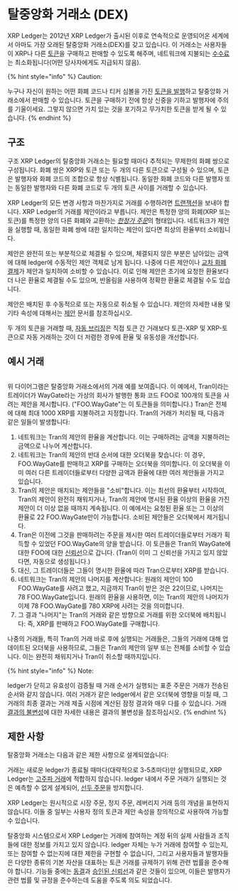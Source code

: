 # 탈중앙화 거래소 (DEX)

XRP Ledger는 2012년 XRP Ledger가 출시된 이후로 연속적으로 운영되어온 세계에서 아마도 가장 오래된 탈중앙화 거래소(DEX)를 갖고 있습니다. 이 거래소는 사용자들이 XRP나 다른 [토큰](../undefined-2/)을 구매하고 판매할 수 있도록 해주며, 네트워크에 지불되는 [수수료](../transactions/fees.md)는 최소화됩니다(어떤 당사자에게도 지급되지 않음).

{% hint style="info" %}
Caution:

누구나 자신이 원하는 어떤 화폐 코드나 티커 심볼을 가진 [토큰을 발행](../../tutorials/undefined-5/undefined.md)하고 탈중앙화 거래소에서 판매할 수 있습니다. 토큰을 구매하기 전에 항상 신중을 기하고 발행자에 주의를 기울이세요. 그렇지 않으면 가치 있는 것을 포기하고 무가치한 토큰을 받게 될 수 있습니다.
{% endhint %}

## 구조&#x20;

구조 XRP Ledger의 탈중앙화 거래소는 필요할 때마다 추적되는 무제한의 화폐 쌍으로 구성됩니다. 화폐 쌍은 XRP와 토큰 또는 두 개의 다른 토큰으로 구성될 수 있으며, 토큰은 발행자와 화폐 코드의 조합으로 항상 식별됩니다. 동일한 화폐 코드와 다른 발행자 또는 동일한 발행자와 다른 화폐 코드로 두 개의 토큰 사이를 거래할 수 있습니다.

XRP Ledger의 모든 변경 사항과 마찬가지로 거래를 수행하려면 [트랜잭션](../transactions/)을 보내야 합니다. XRP Ledger의 거래를 제안이라고 부릅니다. 제안은 특정한 양의 화폐(XRP 또는 토큰)를 특정한 양의 다른 화폐와 교환하는 [_한정가 주문_](https://en.wikipedia.org/wiki/Order\_\(exchange\)#Limit\_order)의 형태입니다. 네트워크가 제안을 실행할 때, 동일한 화폐 쌍에 대한 일치하는 제안이 있다면 최상의 환율부터 소비됩니다.

제안은 완전히 또는 부분적으로 체결될 수 있으며, 체결되지 않은 부분은 남아있는 금액에 대해 ledger에 수동적인 제안 객체로 남게 됩니다. 나중에 다른 제안이나 [교차 화폐 결제](../undefined-1/undefined.md)가 제안과 일치하여 소비할 수 있습니다. 이로 인해 제안은 초기에 요청한 환율보다 더 나은 환율로 체결될 수도 있으며, 반올림을 사용하여 정확한 환율로 체결될 수도 있습니다.

제안은 배치된 후 수동적으로 또는 자동으로 취소될 수 있습니다. 제안의 자세한 내용 및 기타 속성에 대해서는 [제안](../../references/xrp-ledger/ledger/ledger-1/offer.md) 문서를 참조하십시오.

두 개의 토큰을 거래할 때, [자동 브리징](auto-bridging.md)은 직접 토큰 간 거래보다 토큰-XRP 및 XRP-토큰으로 자동 거래하는 것이 더 저렴한 경우에 환율 및 유동성을 개선합니다.

## 예시 거래

<figure><img src="https://xrpl.org/img/decentralized-exchange-example-trade.svg" alt=""><figcaption></figcaption></figure>

위 다이어그램은 탈중앙화 거래소에서의 거래 예를 보여줍니다. 이 예에서, Tran이라는 트레이더가 WayGate라는 가상의 회사가 발행한 통화 코드 FOO로 100개의 토큰을 사려는 제안을 제시합니다. ("FOO.WayGate"는 이 토큰들을 의미합니다.) Tran은 전체에 대해 최대 1000 XRP를 지불하려고 지정합니다. Tran의 거래가 처리될 때, 다음과 같은 일들이 발생합니다:

1. 네트워크는 Tran의 제안의 환율을 계산합니다. 이는 구매하려는 금액을 지불하려는 금액으로 나누어 계산합니다.&#x20;
2. 네트워크는 Tran의 제안의 반대 순서에 대한 오더북을 찾습니다: 이 경우, FOO.WayGate를 판매하고 XRP를 구매하는 오더북을 의미합니다. 이 오더북을 이미 여러 다른 트레이더들로부터 다양한 금액과 환율에 대한 여러 제안들을 가지고 있습니다.&#x20;
3. Tran의 제안은 매치되는 제안들을 "소비"합니다. 이는 최선의 환율부터 시작하여, Tran의 제안이 완전히 채워지거나, Tran의 제안에 명시된 환율 이상의 환율을 가진 제안이 더 이상 없을 때까지 계속됩니다. 이 예에서는 요청된 환율 또는 그 이상의 환율로 22 FOO.WayGate만이 가능합니다. 소비된 제안들은 오더북에서 제거됩니다.&#x20;
4. Tran은 이전에 그것을 판매하려는 주문을 제시한 여러 트레이더들로부터 거래가 획득할 수 있었던 FOO.WayGate의 양을 받습니다. 이 토큰들은 Tran의 WayGate에 대한 FOO에 대한 [신뢰선](../undefined-2/trust-lines-and-issuing.md)으로 갑니다. (Tran이 이미 그 신뢰선을 가지고 있지 않았다면, 자동으로 생성됩니다.)&#x20;
5. 대신, 그 트레이더들은 그들이 명시한 환율에 따라 Tran으로부터 XRP를 받습니다.&#x20;
6. 네트워크는 Tran의 제안의 나머지를 계산합니다: 원래의 제안이 100 FOO.WayGate를 사려고 했고, 지금까지 Tran이 받은 것은 22이므로, 나머지는 78 FOO.WayGate입니다. 원래의 환율을 사용하면, 이는 Tran의 제안의 나머지가 이제 78 FOO.WayGate를 780 XRP에 사려는 것을 의미합니다.&#x20;
7. 그 결과 "나머지"는 Tran의 거래와 같은 방향으로 거래를 위한 오더북에 배치됩니다: 즉, XRP를 판매하고 FOO.WayGate를 구매합니다.&#x20;

나중의 거래들, 특히 Tran의 거래 바로 후에 실행되는 거래들은, 그들의 거래에 대해 업데이트된 오더북을 사용하므로, 그들은 Tran의 제안의 일부 또는 전체를 소비할 수 있습니다. 이는 완전히 채워지거나 Tran이 취소할 때까지입니다.

{% hint style="info" %}
Note:

ledger가 닫히고 유효성이 검증될 때 거래 순서가 실행되는 표준 주문은 거래가 전송된 순서와 같지 않습니다. 여러 거래가 같은 ledger에서 같은 오더북에 영향을 미칠 때, 그 거래의 최종 결과는 거래 제출 시점에 계산된 잠정 결과와 매우 다를 수 있습니다. 거래 [결과의 불변성](../transactions/finality-of-results/)에 대한 자세한 내용은 결과의 불변성을 참조하십시오.
{% endhint %}

## 제한 사항&#x20;

탈중앙화 거래소는 다음과 같은 제한 사항으로 설계되었습니다:

거래는 새로운 ledger가 종료될 때마다(대략적으로 3-5초마다)만 실행되므로, XRP Ledger는 [고주파 거래](https://en.wikipedia.org/wiki/High-frequency\_trading)에 적합하지 않습니다. ledger 내에서 주문 거래가 실행되는 것은 예측할 수 없게 설계되어, [선두 주문](https://en.wikipedia.org/wiki/Front\_running)을 방지합니다.

XRP Ledger는 원시적으로 시장 주문, 정지 주문, 레버리지 거래 등의 개념을 표현하지 않습니다. 이들 중 일부는 사용자 정의 토큰과 제안 속성을 창의적으로 사용하여 가능할 수 있습니다.

탈중앙화 시스템으로서 XRP Ledger는 거래에 참여하는 계정 뒤의 실제 사람들과 조직들에 대한 정보를 가지고 있지 않습니다. ledger 자체는 누가 거래에 참여할 수 있는지, 또는 참여할 수 없는지에 대한 제한을 구현할 수 없습니다, 그리고 사용자들과 발행자들은 다양한 종류의 기본 자산을 대표하는 토큰 거래를 규제하기 위해 관련 법률을 준수해야 합니다. 기능들 중에는 [동결](../undefined-2/undefined-1/)과 [승인된 신뢰선](../undefined-2/undefined.md)과 같은 것들이 있으며, 이들은 발행자가 관련 법률 및 규정을 준수하는데 도움을 주도록 의도 되었습니다.
